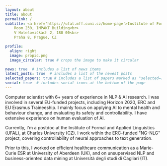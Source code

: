 ```yaml
---
layout: about
title: about
permalink: /
subtitle: <a href='https://ufal.mff.cuni.cz/home-page'>Institute of Formal and Applied Linguistics </a><br>
    Room 230, IMPAKT Building<br>
    V Holešovičkách 2, 180 00<br>
    Praha 8, Prague, CZ

profile:
  align: right
  image: propic.png
  image_circular: true # crops the image to make it circular

news: true  # includes a list of news items
latest_posts: true  # includes a list of the newest posts
selected_papers: true # includes a list of papers marked as "selected={true}"
social: true  # includes social icons at the bottom of the page
---
```


Computer scientist with 6+ years of experience in NLP & AI research. I was involved in several EU-funded projects, including Horizon 2020, ERC and EU Erasmus Traineeship. I mainly focus on applying AI to mental health and behaviour change, and evaluating its safety and controllability. I have extensive experience on human evaluation of AI.

Currently, I'm a postdoc at the Institute of Formal and Applied Linguistics (UFAL), at Charles University (CZ). I work within the ERC-funded "NG-NLG" project, covering controllability of neural approaches to text generation.

Prior to this, I worked on efficient healthcare communication as a Marie-Curie ESR at University of Aberdeen (UK), and on unsupervised NLP and business-oriented data mining at Università degli studi di Cagliari (IT).